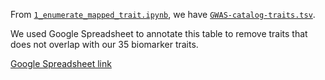 From [`1_enumerate_mapped_trait.ipynb`](1_enumerate_mapped_trait.ipynb), we have [`GWAS-catalog-traits.tsv`](GWAS-catalog-traits.tsv).

We used Google Spreadsheet to annotate this table to remove traits that does not overlap with our 35 biomarker traits.

[Google Spreadsheet link](https://docs.google.com/spreadsheets/d/1GsExuaVaf8-t0HTfcuxD-tS5pzemUJUI8WWrEBT6QuA/edit?usp=sharing)
